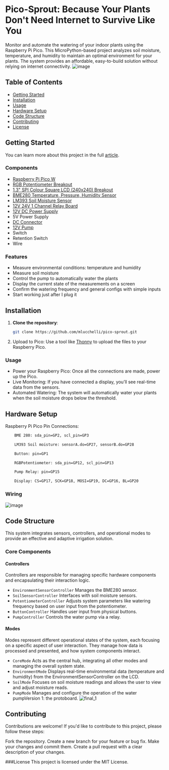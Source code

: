 # Pico-Sprout: Because Your Plants Don't Need Internet to Survive Like You

Monitor and automate the watering of your indoor plants using the Raspberry Pi Pico. This MicroPython-based project analyzes soil moisture, temperature, and humidity to maintain an optimal environment for your plants. The system provides an affordable, easy-to-build solution without relying on internet connectivity.
![image](https://github.com/user-attachments/assets/9c8572e1-b782-4649-9348-3e06037e675d)

## Table of Contents

- [Getting Started](#getting-started)
- [Installation](#installation)
- [Usage](#usage)
- [Hardware Setup](#hardware-setup)
- [Code Structure](#code-structure)
- [Contributing](#contributing)
- [License](#license)

## Getting Started
You can learn more about this project in the full [article](https://medium.com/@nosoul88/pico-sprout-because-your-plants-dont-need-the-internet-to-survive-but-you-do-17f73d3300d1).

### Components

- [Raspberry Pi Pico W](https://shop.pimoroni.com/products/raspberry-pi-pico-w?variant=40059369619539)
- [RGB Potentiometer Breakout](https://shop.pimoroni.com/products/rgb-potentiometer-breakout?variant=32236590792787)
- [1.3" SPI Colour Square LCD (240x240) Breakout](https://shop.pimoroni.com/products/1-3-spi-colour-lcd-240x240-breakout?variant=30250963632211)
- [BME280 Temperature, Pressure, Humidity Sensor](https://shop.pimoroni.com/products/bme280-breakout?variant=29420960677971)
- [LM393 Soil Moisture Sensor](https://www.aliexpress.us/item/2255800833407262.html?spm=a2g0o.productlist.main.9.367d667aYKU6Z0&algo_pvid=4d439815-39e6-4d17-bab6-f4ec26b7cdea&algo_exp_id=4d439815-39e6-4d17-bab6-f4ec26b7cdea-4&pdp_npi=4%40dis%21USD%210.77%210.77%21%21%210.77%210.77%21%402101c5a417254760710065718e918f%2110000013531142169%21sea%21US%210%21ABX&curPageLogUid=joRIm1rxpy2O&utparam-url=scene%3Asearch%7Cquery_from%3A)
- [12V 24V 1 Channel Relay Board](https://www.aliexpress.us/item/3256807446915759.html?spm=a2g0o.productlist.main.17.262b2d23PYOvav&algo_pvid=c991661f-0e7c-477d-aae9-95ba2186eb6e&algo_exp_id=c991661f-0e7c-477d-aae9-95ba2186eb6e-8&pdp_npi=4%40dis%21USD%210.53%210.42%21%21%210.53%210.42%21%402101fb1517254761420073664ea7bf%2112000041581096962%21sea%21US%210%21ABX&curPageLogUid=XtaWh7AqB7gT&utparam-url=scene%3Asearch%7Cquery_from%3A)
- [12V DC Power Supply](https://www.aliexpress.us/item/2255799933908840.html?spm=a2g0o.productlist.main.9.665586b0vmNr9M&algo_pvid=3550904a-bac9-49ab-a6f2-d9db985ccdef&algo_exp_id=3550904a-bac9-49ab-a6f2-d9db985ccdef-4&pdp_npi=4%40dis%21USD%212.00%211.88%21%21%212.00%211.88%21%402101fb1317254762006988479eabfb%2110000000330370059%21sea%21US%210%21ABX&curPageLogUid=jFTTb4TPeuAz&utparam-url=scene%3Asearch%7Cquery_from%3A)
- 5V Power Supply
- [DC Connector](https://www.aliexpress.us/item/3256807391340344.html?spm=a2g0o.productlist.main.19.77d94db1sKkNvS&algo_pvid=103913fa-9fb1-4fb8-8010-1b2a016a2a03&algo_exp_id=103913fa-9fb1-4fb8-8010-1b2a016a2a03-9&pdp_npi=4%40dis%21USD%211.11%210.99%21%21%211.11%210.99%21%402103080617254763648465452edcd1%2112000041366272699%21sea%21US%210%21ABX&curPageLogUid=3ER9ts9xAM3E&utparam-url=scene%3Asearch%7Cquery_from%3A)
- [12V Pump](https://www.aliexpress.us/item/3256807267531113.html?spm=a2g0o.productlist.main.13.692571cemKWkOb&algo_pvid=f23c4c8a-0987-43f0-9a8a-154f61e52b93&algo_exp_id=f23c4c8a-0987-43f0-9a8a-154f61e52b93-6&pdp_npi=4%40dis%21USD%214.81%210.99%21%21%2134.07%217.03%21%402101e5c517254763964964603eb976%2112000040824628290%21sea%21US%210%21ABX&curPageLogUid=t9M07m5dkA6N&utparam-url=scene%3Asearch%7Cquery_from%3A)
- Switch
- Retention Switch
- Wire

### Features
-   Measure environmental conditions: temperature and humidity
-   Measure soil moisture
-   Control the pump to automatically water the plants
-   Display the current state of the measurements on a screen
-   Confirm the watering frequency and general configs with simple inputs
-   Start working just after I plug it

## Installation

1. **Clone the repository**:
   ```bash
   git clone https://github.com/mlucchelli/pico-sprout.git
   ```
2. Upload to Pico: Use a tool like [Thonny](https://core-electronics.com.au/guides/how-to-setup-a-raspberry-pi-pico-and-code-with-thonny/) to upload the files to your Raspberry Pico.

### Usage
- Power your Raspberry Pico: Once all the connections are made, power up the Pico.
- Live Monitoring: If you have connected a display, you’ll see real-time data from the sensors.
- Automated Watering: The system will automatically water your plants when the soil moisture drops below the threshold.

## Hardware Setup
Raspberry Pi Pico Pin Connections:
```bash
    BME 280: sda_pin=GP2, scl_pin=GP3

    LM393 Soil moisture: sensorA.do=GP27, sensorB.do=GP28

    Button: pin=GP1

    RGBPotentiometer: sda_pin=GP12, scl_pin=GP13

    Pump Relay: pin=GP15

    Display: CS=GP17, SCK=GP18, MOSI=GP19, DC=GP16, BL=GP20
```

### Wiring
![image](https://github.com/user-attachments/assets/68a1d961-dbc7-4aae-b38b-e9da23acfd7e)

## Code Structure
This system integrates sensors, controllers, and operational modes to provide an effective and adaptive irrigation solution.
### Core Components
#### Controllers
Controllers are responsible for managing specific hardware components and encapsulating their interaction logic.
- ```EnvironmentSensorController``` Manages the BME280 sensor.
- ```SoilSensorController``` Interfaces with soil moisture sensors.
- ```PotentiometerController``` Adjusts system parameters like watering frequency based on user input from the potentiometer.
- ```ButtonController``` Handles user input from physical buttons.
- ```PumpController``` Controls the water pump via a relay.

#### Modes
Modes represent different operational states of the system, each focusing on a specific aspect of user interaction. They manage how data is processed and presented, and how system components interact.
- ```CoreMode``` Acts as the central hub, integrating all other modes and managing the overall system state.
- ```EnvironmentMode``` Displays real-time environmental data (temperature and humidity) from the EnvironmentSensorController on the LCD.
- ```SoilMode``` Focuses on soil moisture readings and allows the user to view and adjust moisture reads.
- ```PumpMode``` Manages and configure the operation of the water pumpVersion 1: the protoboard.
  ![final_1](https://github.com/user-attachments/assets/37c2c56d-47d9-4cd6-b52d-a1e9b92cc3e0)


## Contributing

Contributions are welcome! If you'd like to contribute to this project, please follow these steps:

Fork the repository.
Create a new branch for your feature or bug fix.
Make your changes and commit them.
Create a pull request with a clear description of your changes.

###License
This project is licensed under the MIT License.

